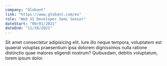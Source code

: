 ```yaml
---
company: "Globant"
link: "https://www.globant.com/es"
role: "Web UI Developer Semi Senior"
dateStart: "09/01/2021"
dateEnd: "11/30/2021"
---
```


Sit amet consectetur adipisicing elit. Iure illo neque tempora, voluptatem est quaerat voluptas praesentium ipsa dolorem dignissimos nulla ratione distinctio quae maiores eligendi nostrum? Quibusdam, debitis voluptatum, lorem ipsum dolor.